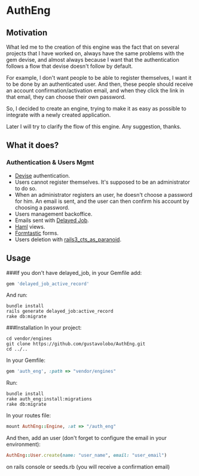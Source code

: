 AuthEng
=======

Motivation
----------
What led me to the creation of this engine was the fact that on several projects that I have worked on, always have the same problems with the gem devise, and almost always because I want that the authentication follows a flow that devise doesn't follow by default.

For example, I don't want people to be able to register themselves, I want it to be done by an authenticated user. And then, these people should receive an account confirmation/activation email, and when they click the link in that email, they can choose their own password.

So, I decided to create an engine, trying to make it as easy as possible to integrate with a newly created application.

Later I will try to clarify the flow of this engine. Any suggestion, thanks.

What it does?
-------------
### Authentication & Users Mgmt
* [Devise](https://github.com/plataformatec/devise) authentication.
* Users cannot register themselves. It's supposed to be an administrator to do so.
* When an administrator registers an user, he doesn't choose a password for him. An email is sent, and the user can then confirm his account by choosing a password.
* Users management backoffice.
* Emails sent with [Delayed Job](https://github.com/collectiveidea/delayed_job).
* [Haml](https://github.com/haml/haml) views.
* [Formtastic](https://github.com/justinfrench/formtastic) forms.
* Users deletion with [rails3_cts_as_paranoid](https://github.com/goncalossilva/rails3_acts_as_paranoid).

Usage
-----
###If you don't have delayed_job, in your Gemfile add:
```ruby
gem 'delayed_job_active_record'
```
And run:
```
bundle install
rails generate delayed_job:active_record
rake db:migrate
```

###Installation
In your project:
```
cd vendor/engines
git clone https://github.com/gustavolobo/AuthEng.git
cd ../..
```
In your Gemfile:
```ruby
gem 'auth_eng', :path => "vendor/engines"
```
Run:
```
bundle install
rake auth_eng:install:migrations
rake db:migrate
```
In your routes file:
```ruby
mount AuthEng::Engine, :at => "/auth_eng"
```
And then, add an user (don't forget to configure the email in your environment):
```ruby
AuthEng::User.create(name: "user_name", email: "user_email")
```
on rails console or seeds.rb
(you will receive a confirmation email)